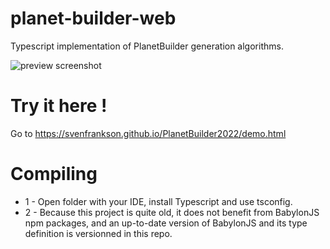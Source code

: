 # planet-builder-web
Typescript implementation of PlanetBuilder generation algorithms.

![preview screenshot](https://svenfrankson.github.io/public/img/planet-build-web-2022-first-shot.png)

# Try it here !

Go to https://svenfrankson.github.io/PlanetBuilder2022/demo.html

# Compiling

* 1 - Open folder with your IDE, install Typescript and use tsconfig.
* 2 - Because this project is quite old, it does not benefit from BabylonJS npm packages, and an up-to-date version of BabylonJS and its type definition is versionned in this repo.
